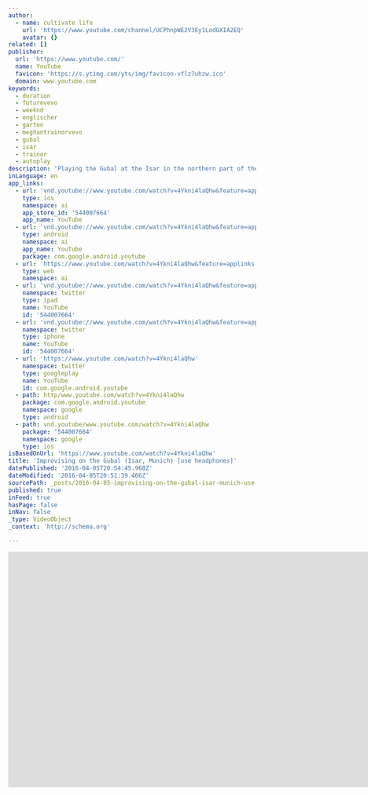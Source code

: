 ```yaml
---
author:
  - name: cultivate life
    url: 'https://www.youtube.com/channel/UCPhnpWE2V3Ey1LodGXIA2EQ'
    avatar: {}
related: []
publisher:
  url: 'https://www.youtube.com/'
  name: YouTube
  favicon: 'https://s.ytimg.com/yts/img/favicon-vflz7uhzw.ico'
  domain: www.youtube.com
keywords:
  - duration
  - futurevevo
  - weeknd
  - englischer
  - garten
  - meghantrainorvevo
  - gubal
  - isar
  - trainor
  - autoplay
description: 'Playing the Gubal at the Isar in the northern part of the Englischer Garten , Munich. For deep bass use headphones.'
inLanguage: en
app_links:
  - url: 'vnd.youtube://www.youtube.com/watch?v=4Ykni4laQhw&feature=applinks'
    type: ios
    namespace: ai
    app_store_id: '544007664'
    app_name: YouTube
  - url: 'vnd.youtube://www.youtube.com/watch?v=4Ykni4laQhw&feature=applinks'
    type: android
    namespace: ai
    app_name: YouTube
    package: com.google.android.youtube
  - url: 'https://www.youtube.com/watch?v=4Ykni4laQhw&feature=applinks'
    type: web
    namespace: ai
  - url: 'vnd.youtube://www.youtube.com/watch?v=4Ykni4laQhw&feature=applinks'
    namespace: twitter
    type: ipad
    name: YouTube
    id: '544007664'
  - url: 'vnd.youtube://www.youtube.com/watch?v=4Ykni4laQhw&feature=applinks'
    namespace: twitter
    type: iphone
    name: YouTube
    id: '544007664'
  - url: 'https://www.youtube.com/watch?v=4Ykni4laQhw'
    namespace: twitter
    type: googleplay
    name: YouTube
    id: com.google.android.youtube
  - path: http/www.youtube.com/watch?v=4Ykni4laQhw
    package: com.google.android.youtube
    namespace: google
    type: android
  - path: vnd.youtube/www.youtube.com/watch?v=4Ykni4laQhw
    package: '544007664'
    namespace: google
    type: ios
isBasedOnUrl: 'https://www.youtube.com/watch?v=4Ykni4laQhw'
title: 'Improvising on the Gubal (Isar, Munich) [use headphones]'
datePublished: '2016-04-05T20:54:45.968Z'
dateModified: '2016-04-05T20:51:39.466Z'
sourcePath: _posts/2016-04-05-improvising-on-the-gubal-isar-munich-use-headphones.md
published: true
inFeed: true
hasPage: false
inNav: false
_type: VideoObject
_context: 'http://schema.org'

---
```

<iframe src="https://cdn.embedly.com/widgets/media.html?src=https%3A%2F%2Fwww.youtube.com%2Fembed%2F4Ykni4laQhw%3Ffeature%3Doembed&amp;url=https%3A%2F%2Fwww.youtube.com%2Fwatch%3Fv%3D4Ykni4laQhw&amp;image=https%3A%2F%2Fi.ytimg.com%2Fvi%2F4Ykni4laQhw%2Fhqdefault.jpg&amp;key=b7d04c9b404c499eba89ee7072e1c4f7&amp;type=text%2Fhtml&amp;schema=youtube" width="854" height="480" scrolling="no" frameborder="0" allowfullscreen="allowfullscreen" style=""></iframe>